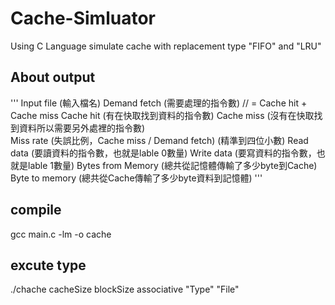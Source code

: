 # Cache-Simluator
Using C Language simulate cache with replacement type "FIFO" and "LRU"
## About output
'''
Input file (輸入檔名)
Demand fetch (需要處理的指令數) // = Cache hit + Cache miss
Cache hit (有在快取找到資料的指令數)
Cache miss (沒有在快取找到資料所以需要另外處裡的指令數)  
Miss rate (失誤比例，Cache miss / Demand fetch) (精準到四位小數)
Read data (要讀資料的指令數，也就是lable 0數量)
Write data (要寫資料的指令數，也就是lable 1數量)
Bytes from Memory (總共從記憶體傳輸了多少byte到Cache)
Byte to memory (總共從Cache傳輸了多少byte資料到記憶體)
'''
## compile 
gcc main.c -lm -o cache

## excute type
./chache cacheSize blockSize associative "Type" "File"
